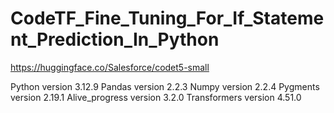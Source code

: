 # CodeTF_Fine_Tuning_For_If_Statement_Prediction_In_Python

https://huggingface.co/Salesforce/codet5-small

Python version 3.12.9
Pandas version 2.2.3
Numpy version 2.2.4
Pygments version 2.19.1
Alive_progress version 3.2.0
Transformers version 4.51.0
